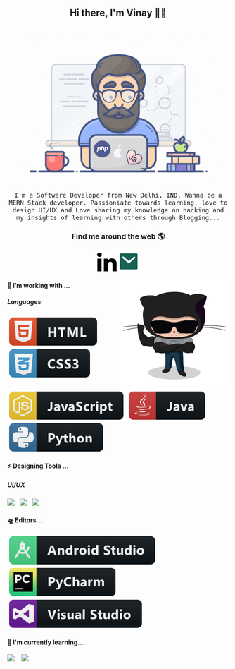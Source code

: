 <h2 align='center'> Hi there, I'm Vinay 👩‍💻 </h2>


<p align="center">
  <br><img src="https://github.com/Vranjan7077/Vranjan7077/blob/master/developer.gif?raw=true" width="450px"><br><br>
  <samp> I'm a Software Developer from New Delhi, IND. Wanna be a MERN Stack developer. Passioniate towards learning, love to design UI/UX and Love sharing my knowledge on hacking and my insights of learning with others through Blogging...
  </samp>
  <br>
</p>


<h3  align='center'>Find me around the web 🌎 </h3>
<p align='center'>
    <a href="#" alt="Linkedin"><img src="https://github.com/Vranjan7077/Vranjan7077/blob/master/svg/linkedin-fill.svg"></a>
    <a href="mailto:#" alt="Contact me"><img src="https://github.com/Vranjan7077/Vranjan7077/blob/master/svg/mail-fill.svg"></a>

</p>

<img align="right" width="250" height="250" src="https://github.com/Vranjan7077/Vranjan7077/blob/master/svg/steroid.png?raw=true">
<!-- For more icons please follow  https://github.com/MikeCodesDotNET/ColoredBadges -->


<h4> 🔭 I’m working with ...</h4>
<h5>Languages</h5>
<p >
  <img src="https://raw.githubusercontent.com/Vranjan7077/Vranjan7077/abc4c4319d788e0d5ac6dd0fb932d3c39e3ca7f3/svg/dev/languages/html.svg" alt="js" style="vertical-align:top; margin:4px">  
  <img src="https://raw.githubusercontent.com/Vranjan7077/Vranjan7077/abc4c4319d788e0d5ac6dd0fb932d3c39e3ca7f3/svg/dev/languages/css3.svg" alt="js" style="vertical-align:top; margin:4px">  
  <img src="https://raw.githubusercontent.com/Vranjan7077/Vranjan7077/b90ffd89260bc39a8b844ab35c49a4a387806694/svg/dev/languages/js.svg" alt="js" style="vertical-align:top; margin:4px">
  <img src="https://raw.githubusercontent.com/Vranjan7077/Vranjan7077/137979c9e68ab3d311501834e1a6386adb2e6612/svg/dev/languages/java.svg" alt="js" style="vertical-align:top; margin:4px">
  <img src="https://raw.githubusercontent.com/Vranjan7077/Vranjan7077/137979c9e68ab3d311501834e1a6386adb2e6612/svg/dev/languages/python.svg" alt="js" style="vertical-align:top; margin:4px">

  <!--
  <img src="https://img.shields.io/badge/html5%20-%23e34f26.svg?&style=for-the-badge&logo=html5&logoColor=white" />&nbsp;&nbsp;
  <img src="https://img.shields.io/badge/css3%20-%231572B6.svg?&style=for-the-badge&logo=css3&logoColor=white" />&nbsp;&nbsp;
  <img src="https://img.shields.io/badge/javascript%20-%23F7DF1E.svg?&style=for-the-badge&logo=javascript&logoColor=white" />&nbsp;&nbsp;
  <img  src="https://img.shields.io/badge/android_studio%20-%4285F4.svg?&style=for-the-badge&logo=android-studio&logoColor=white" />&nbsp;&nbsp;&nbsp;
-->
</p>


<h4> ⚡️ Designing Tools ...</h4>
<h5> UI/UX </h5>
<p>
  <img src="https://img.shields.io/badge/figma%20-%231572B6.svg?&style=for-the-badge&logo=figma&logoColor=white" />&nbsp;&nbsp;
  <img src="https://img.shields.io/badge/sketch%20-%6f42c1.svg?&style=for-the-badge&logo=sketch&logoColor=white" />&nbsp;&nbsp;
  <img src="https://img.shields.io/badge/adobexd%20-%23e34f26.svg?&style=for-the-badge&logo=adobe-xd&logoColor=white" />&nbsp;&nbsp;

</p>


<h4> 🛸 Editors...</h4>
<p>
  <img src="https://raw.githubusercontent.com/Vranjan7077/Vranjan7077/d09a7236eb9c8ee3d7733846f0d4ac450c9a91e5/svg/dev/tools/android_studio.svg" alt="js" style="vertical-align:top; margin:4px">  
  <img src="https://raw.githubusercontent.com/Vranjan7077/Vranjan7077/d09a7236eb9c8ee3d7733846f0d4ac450c9a91e5/svg/dev/tools/jetbrains_pycharm.svg" alt="js" style="vertical-align:top; margin:4px">  
  <img src="https://raw.githubusercontent.com/Vranjan7077/Vranjan7077/d09a7236eb9c8ee3d7733846f0d4ac450c9a91e5/svg/dev/tools/visualstudio.svg" alt="js" style="vertical-align:top; margin:4px">  
</p>


<h4> 🌱 I'm currently learning...</h4>
<p>
  <img  src="https://img.shields.io/badge/react%20-%2361DAFB.svg?&style=for-the-badge&logo=react&logoColor=white" />&nbsp;&nbsp;&nbsp;
  <img  src="https://img.shields.io/badge/node.js%20-%23339933.svg?&style=for-the-badge&logo=node.js&logoColor=white" />&nbsp;&nbsp;&nbsp;
</p>



<!-- Visit to see the code and the working of this repo-->
<!-- https://github.com/tipsy/profile-summary-for-github/-->



<!--
**Vranjan7077/Vranjan7077** is a ✨ _special_ ✨ repository because its `README.md` (this file) appears on your GitHub profile.

Here are some ideas to get you started:

- 🔭 I’m currently working on ...
- 🌱 I’m currently learning ...
- 👯 I’m looking to collaborate on ...
- 🤔 I’m looking for help with ...
- 💬 Ask me about ...
- 📫 How to reach me: ...
- 😄 Pronouns: ...
- ⚡ Fun fact: ...
-->
